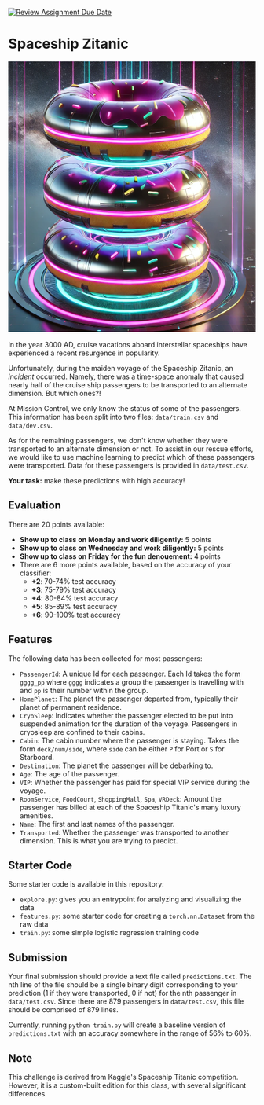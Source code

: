 [![Review Assignment Due Date](https://classroom.github.com/assets/deadline-readme-button-22041afd0340ce965d47ae6ef1cefeee28c7c493a6346c4f15d667ab976d596c.svg)](https://classroom.github.com/a/5C7b6tDf)
# Spaceship Zitanic

![The Spaceship Zitanic](images/spaceship.png)

In the year 3000 AD, cruise vacations aboard interstellar spaceships have experienced a recent resurgence in popularity. 

Unfortunately, during the maiden voyage of the Spaceship Zitanic, an _incident_ occurred. Namely, there was a time-space anomaly that caused nearly half of the cruise ship passengers to be transported to an alternate dimension. But which ones?!

At Mission Control, we only know the status of some of the passengers. This information has been split into two files: ```data/train.csv``` and ```data/dev.csv```.

As for the remaining passengers, we don't know whether they were transported to an alternate dimension or not. To assist in our rescue efforts, we would like to use machine learning to predict which of these passengers were transported. Data for these passengers is provided in ```data/test.csv```.

**Your task:** make these predictions with high accuracy!

## Evaluation

There are 20 points available:
- **Show up to class on Monday and work diligently:** 5 points
- **Show up to class on Wednesday and work diligently:** 5 points
- **Show up to class on Friday for the fun denouement:** 4 points
- There are 6 more points available, based on the accuracy of your classifier:
  - **+2**: 70-74% test accuracy
  - **+3**: 75-79% test accuracy
  - **+4**: 80-84% test accuracy
  - **+5**: 85-89% test accuracy
  - **+6**: 90-100% test accuracy


## Features

The following data has been collected for most passengers:

- ```PassengerId```: A unique Id for each passenger. Each Id takes the form ```gggg_pp``` where ```gggg``` indicates a group the passenger is travelling with and ```pp``` is their number within the group.
- ```HomePlanet```: The planet the passenger departed from, typically their planet of permanent residence.
- ```CryoSleep```: Indicates whether the passenger elected to be put into suspended animation for the duration of the voyage. Passengers in cryosleep are confined to their cabins.
- ```Cabin```: The cabin number where the passenger is staying. Takes the form ```deck/num/side```, where ```side``` can be either ```P``` for Port or ```S``` for Starboard.
- ```Destination```: The planet the passenger will be debarking to.
- ```Age```: The age of the passenger.
- ```VIP```: Whether the passenger has paid for special VIP service during the voyage.
- ```RoomService```, ```FoodCourt```, ```ShoppingMall```, ```Spa```, ```VRDeck```: Amount the passenger has billed at each of the Spaceship Titanic's many luxury amenities.
- ```Name```: The first and last names of the passenger.
- ```Transported```: Whether the passenger was transported to another dimension. This is what you are trying to predict.


## Starter Code

Some starter code is available in this repository:

- ```explore.py```: gives you an entrypoint for analyzing and visualizing the data
- ```features.py```: some starter code for creating a ```torch.nn.Dataset``` from the raw data
- ```train.py```: some simple logistic regression training code


## Submission

Your final submission should provide a text file called ```predictions.txt```. The nth line of the file should be a single binary digit corresponding to your prediction (1 if they were transported, 0 if not) for the nth passenger in ```data/test.csv```. Since there are 879 passengers in ```data/test.csv```, this file should be comprised of 879 lines.

Currently, running ```python train.py``` will create a baseline version of ```predictions.txt``` with an accuracy somewhere in the range of 56% to 60%. 


## Note

This challenge is derived from Kaggle's Spaceship Titanic competition. However, it is a custom-built edition for this class, with several significant differences.
